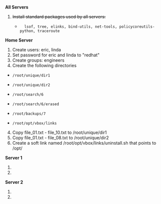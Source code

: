 **All Servers**
1. ~~Install standard packages used by all servers:~~
    *       lsof, tree, elinks, bind-utils, net-tools, policycoreutils-python, traceroute

**Home Server**

  1. Create users: eric, linda
  2. Set password for eric and linda to "redhat"
  2. Create groups: engineers
  3. Create the following directories 

*     /root/unique/dir1
*     /root/unique/dir2
*     /root/search/6
*     /root/search/6/erased
*     /root/backups/7
*     /root/opt/vbox/links

 4. Copy file_01.txt - file_10.txt to /root/unique/dir1
 5. Copy file_01.txt - file_08.txt to /root/unique/dir2
 6. Create a soft link named /root/opt/vbox/links/uninstall.sh that points to /opt/

**Server 1**

  1.
  2. 

**Server 2**

  1. 
  2. 
